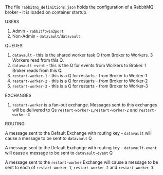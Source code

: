 The file `rabbitmq_definitions.json` holds the configuration of a RabbitMQ broker - it is loaded on container startup.

USERS

1. Admin       - `rabbit`/`twin2port`
2. Non-Admin   - `datavault`/`datavault`

QUEUES

1. `datavault` - this is the shared worker task Q from Broker to Workers. 3 Workers read from this Q.
2. `datavault-event` - this is the Q for events from Workers to Broker. 1 Broker reads from this Q.
3. `restart-worker-1` - this is a Q for restarts - from Broker to Worker-1
4. `restart-worker-2` - this is a Q for restarts - from Broker to Worker-2
5. `restart-worker-3` - this is a Q for restarts - from Broker to Worker-3

EXCHANGES

1. `restart-worker` is a fan-out exchange. Messages sent to this exchanges will be delivered to Qs `restart-worker-1`,`restart-worker-2` and `restart-worker-3`

ROUTING

A message sent to the Default Exchange with routing key - `datavault` will cause a message to be sent to `datavault` Q

A message sent to the Default Exchange with routing key - `datavault-event` will cause a message to be sent to `datavault-event` Q

A message sent to the `restart-worker` Exchange will cause a message to be sent to each of `restart-worker-1`, `restart-worker-2` and `restart-worker-3`.